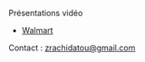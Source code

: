 Présentations vidéo

- [Walmart](https://share.vidyard.com/watch/ZrXfcTC63HG3TUBGzi57E8?)

Contact : zrachidatou@gmail.com
